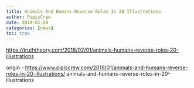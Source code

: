 ```yaml
---
title: Animals And Humans Reverse Roles In 20 Illustrations
author: PipisCrew
date: 2019-01-28
categories: [news]
toc: true
---
```


https://truththeory.com/2018/02/01/animals-humans-reverse-roles-20-illustrations

origin - https://www.pipiscrew.com/2019/01/animals-and-humans-reverse-roles-in-20-illustrations/ animals-and-humans-reverse-roles-in-20-illustrations
